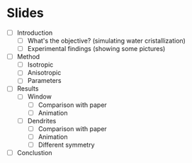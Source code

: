 # Slides
- [ ] Introduction
  - [ ] What's the objective? (simulating water cristallization)
  - [ ] Experimental findings (showing some pictures)
- [ ] Method
  - [ ] Isotropic
  - [ ] Anisotropic
  - [ ] Parameters
- [ ] Results
  - [ ] Window
    - [ ] Comparison with paper
    - [ ] Animation
  - [ ] Dendrites
    - [ ] Comparison with paper
    - [ ] Animation
    - [ ] Different symmetry
- [ ] Conclustion